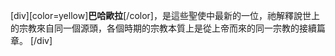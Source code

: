[div][color=yellow]**巴哈歐拉**[/color]，是這些聖使中最新的一位，祂解釋說世上的宗教來自同一個源頭，各個時期的宗教本質上是從上帝而來的同一宗教的接續篇章。
[/div]
